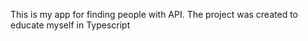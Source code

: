 This is my app for finding people with API. The project was created to educate myself in Typescript
